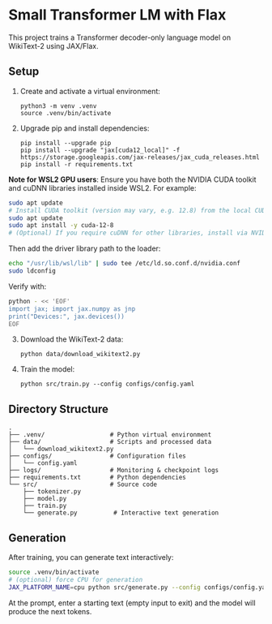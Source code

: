 # Small Transformer LM with Flax

This project trains a Transformer decoder-only language model on WikiText-2 using JAX/Flax.

## Setup

1. Create and activate a virtual environment:

   ```
   python3 -m venv .venv
   source .venv/bin/activate
   ```

2. Upgrade pip and install dependencies:

   ```
   pip install --upgrade pip
   pip install --upgrade "jax[cuda12_local]" -f https://storage.googleapis.com/jax-releases/jax_cuda_releases.html
   pip install -r requirements.txt
   ```
   
  **Note for WSL2 GPU users**: Ensure you have both the NVIDIA CUDA toolkit and cuDNN libraries installed inside WSL2. For example:
  ```bash
  sudo apt update
  # Install CUDA toolkit (version may vary, e.g. 12.8) from the local CUDA repo
  sudo apt update
  sudo apt install -y cuda-12-8
  # (Optional) If you require cuDNN for other libraries, install via NVIDIA's cuDNN packages
  ```
  Then add the driver library path to the loader:
  ```bash
  echo "/usr/lib/wsl/lib" | sudo tee /etc/ld.so.conf.d/nvidia.conf
  sudo ldconfig
  ```
  Verify with:
  ```bash
  python - << 'EOF'
  import jax; import jax.numpy as jnp
  print("Devices:", jax.devices())
  EOF
  ```

3. Download the WikiText-2 data:

   ```
   python data/download_wikitext2.py
   ```

4. Train the model:

   ```
   python src/train.py --config configs/config.yaml
   ```

## Directory Structure

```
.
├── .venv/                  # Python virtual environment
├── data/                   # Scripts and processed data
│   └── download_wikitext2.py
├── configs/                # Configuration files
│   └── config.yaml
├── logs/                   # Monitoring & checkpoint logs
├── requirements.txt        # Python dependencies
└── src/                    # Source code
    ├── tokenizer.py
    ├── model.py
    ├── train.py
    └── generate.py          # Interactive text generation
```

## Generation

After training, you can generate text interactively:

```bash
source .venv/bin/activate
# (optional) force CPU for generation
JAX_PLATFORM_NAME=cpu python src/generate.py --config configs/config.yaml --length 20
```

At the prompt, enter a starting text (empty input to exit) and the model will produce the next tokens.
